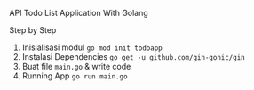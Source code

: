 API Todo List Application With Golang

Step by Step 

1. Inisialisasi modul `go mod init todoapp`
2. Instalasi Dependencies `go get -u github.com/gin-gonic/gin`
3. Buat file `main.go` & write code
4. Running App `go run main.go`
